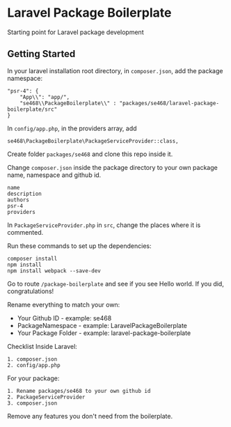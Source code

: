 # Laravel Package Boilerplate
Starting point for Laravel package development

## Getting Started

In your laravel installation root directory, in `composer.json`, add the package namespace: 

```
"psr-4": {
    "App\\": "app/",
    "se468\\PackageBoilerplate\\" : "packages/se468/laravel-package-boilerplate/src"
}
```

In `config/app.php`, in the providers array, add 
```
se468\PackageBoilerplate\PackageServiceProvider::class,
```

Create folder `packages/se468` and clone this repo inside it.

Change `composer.json` inside the package directory to your own package name, namespace and github id.
```
name
description
authors
psr-4
providers
```

In `PackageServiceProvider.php` in `src`, change the places where it is commented.

Run these commands to set up the dependencies:
```
composer install
npm install
npm install webpack --save-dev
```

Go to route `/package-boilerplate` and see if you see Hello world. If you did, congratulations!

Rename everything to match your own:
* Your Github ID - example: se468
* PackageNamespace - example: LaravelPackageBoilerplate
* Your Package Folder - example: laravel-package-boilerplate

Checklist
Inside Laravel: 
```
1. composer.json
2. config/app.php
```

For your package:
```
1. Rename packages/se468 to your own github id
2. PackageServiceProvider
3. composer.json
```

Remove any features you don't need from the boilerplate.


